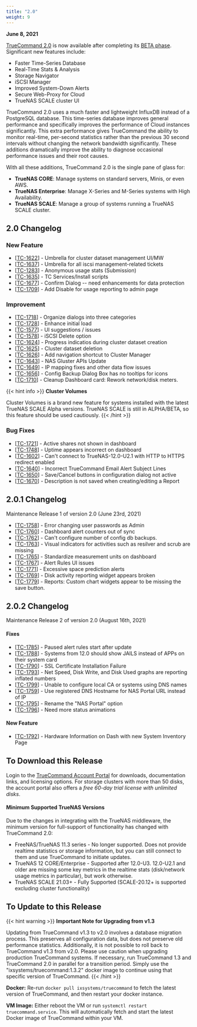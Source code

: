 ```yaml
---
title: "2.0"
weight: 9
---
```


**June 8, 2021**

[TrueCommand 2.0](https://www.truenas.com/docs/truecommand/) is now available after completing its [BETA phase](https://www.ixsystems.com/blog/truecommand-2-0-beta/). Significant new features include:

* Faster Time-Series Database
* Real-Time Stats & Analysis
* Storage Navigator
* iSCSI Manager
* Improved System-Down Alerts
* Secure Web-Proxy for Cloud
* TrueNAS SCALE cluster UI

TrueCommand 2.0 uses a much faster and lightweight InfluxDB instead of a PostgreSQL database. This time-series database improves general performance and specifically improves the performance of Cloud instances significantly. This extra performance gives TrueCommand the ability to monitor real-time, per-second statistics rather than the previous 30 second intervals without changing the network bandwidth significantly. These additions dramatically improve the ability to diagnose occasional performance issues and their root causes.

With all these additions, TrueCommand 2.0 is the single pane of glass for:

* **TrueNAS CORE**: Manage systems on standard servers, Minis, or even AWS.
* **TrueNAS Enterprise**: Manage X-Series and M-Series systems with High Availability.
* **TrueNAS SCALE**: Manage a group of systems running a TrueNAS SCALE cluster. 

## 2.0 Changelog

### New Feature

<ul>
<li>[<a href='https://jira.ixsystems.com/browse/TC-1622'>TC-1622</a>] -         Umbrella for cluster dataset management UI/MW
</li>
<li>[<a href='https://jira.ixsystems.com/browse/TC-1637'>TC-1637</a>] -         Umbrella for all iscsi management-related tickets
</li>
<li>[<a href='https://jira.ixsystems.com/browse/TC-1283'>TC-1283</a>] -         Anonymous usage stats (Submission)
</li>
<li>[<a href='https://jira.ixsystems.com/browse/TC-1635'>TC-1635</a>] -         TC Services/Install scripts
</li>
<li>[<a href='https://jira.ixsystems.com/browse/TC-1677'>TC-1677</a>] -         Confirm Dialog -- need enhancements for data protection
</li>
<li>[<a href='https://jira.ixsystems.com/browse/TC-1709'>TC-1709</a>] -         Add Disable for usage reporting to admin page
</li>
</ul>

### Improvement

<ul>
<li>[<a href='https://jira.ixsystems.com/browse/TC-1718'>TC-1718</a>] -         Organize dialogs into three categories
</li>
<li>[<a href='https://jira.ixsystems.com/browse/TC-1728'>TC-1728</a>] -         Enhance initial load
</li>
<li>[<a href='https://jira.ixsystems.com/browse/TC-1577'>TC-1577</a>] -         UI suggestions / issues
</li>
<li>[<a href='https://jira.ixsystems.com/browse/TC-1578'>TC-1578</a>] -         iSCSI Delete option
</li>
<li>[<a href='https://jira.ixsystems.com/browse/TC-1624'>TC-1624</a>] -         Progress indicatios during cluster dataset creation
</li>
<li>[<a href='https://jira.ixsystems.com/browse/TC-1625'>TC-1625</a>] -         Cluster dataset deletion
</li>
<li>[<a href='https://jira.ixsystems.com/browse/TC-1626'>TC-1626</a>] -         Add navigation shortcut to Cluster Manager
</li>
<li>[<a href='https://jira.ixsystems.com/browse/TC-1643'>TC-1643</a>] -         NAS Gluster APIs Update
</li>
<li>[<a href='https://jira.ixsystems.com/browse/TC-1649'>TC-1649</a>] -         IP mapping fixes and other data flow issues
</li>
<li>[<a href='https://jira.ixsystems.com/browse/TC-1656'>TC-1656</a>] -         Config Backup Dialog Box has no tooltips for icons
</li>
<li>[<a href='https://jira.ixsystems.com/browse/TC-1710'>TC-1710</a>] -         Cleanup Dashboard card: Rework network/disk meters.
</li>
</ul>

{{< hint info >}}
**Cluster Volumes**
 
Cluster Volumes is a brand new feature for systems installed with the latest TrueNAS SCALE Alpha versions.
TrueNAS SCALE is still in ALPHA/BETA, so this feature should be used cautiously.
{{< /hint >}}

### Bug Fixes

<ul>
<li>[<a href='https://jira.ixsystems.com/browse/TC-1721'>TC-1721</a>] -         Active shares not shown in dashboard
</li>
<li>[<a href='https://jira.ixsystems.com/browse/TC-1748'>TC-1748</a>] -         Uptime appears incorrect on dashboard
</li>
<li>[<a href='https://jira.ixsystems.com/browse/TC-1602'>TC-1602</a>] -         Can't connect to TrueNAS-12.0-U2.1 with HTTP to HTTPS redirect enabled
</li>
<li>[<a href='https://jira.ixsystems.com/browse/TC-1640'>TC-1640</a>] -         Incorrect TrueCommand Email Alert Subject Lines
</li>
<li>[<a href='https://jira.ixsystems.com/browse/TC-1650'>TC-1650</a>] -         Save/Cancel buttons in configuration dialog not active
</li>
<li>[<a href='https://jira.ixsystems.com/browse/TC-1670'>TC-1670</a>] -         Description is not saved when creating/editing a Report
</li>
</ul>

## 2.0.1 Changelog
Maintenance Release 1 of version 2.0 (June 23rd, 2021)

<ul>
<li>[<a href='https://jira.ixsystems.com/browse/TC-1758'>TC-1758</a>] -         Error changing user passwords as Admin
</li>
<li>[<a href='https://jira.ixsystems.com/browse/TC-1760'>TC-1760</a>] -         Dashboard alert counters out of sync 
</li>
<li>[<a href='https://jira.ixsystems.com/browse/TC-1762'>TC-1762</a>] -         Can't configure number of config db backups.
</li>
<li>[<a href='https://jira.ixsystems.com/browse/TC-1763'>TC-1763</a>] -         Visual indicators for activities such as resilver and scrub are missing
</li>
<li>[<a href='https://jira.ixsystems.com/browse/TC-1765'>TC-1765</a>] -         Standardize measurement units on dashboard
</li>
<li>[<a href='https://jira.ixsystems.com/browse/TC-1767'>TC-1767</a>] -         Alert Rules UI issues
</li>
<li>[<a href='https://jira.ixsystems.com/browse/TC-1771'>TC-1771</a>] -         Excessive space prediction alerts
</li>
<li>[<a href='https://jira.ixsystems.com/browse/TC-1769'>TC-1769</a>] -         Disk activity reporting widget appears broken
</li>
<li>[<a href='https://jira.ixsystems.com/browse/TC-1779'>TC-1779</a>] -         Reports: Custom chart widgets appear to be missing the save button.
</li>
</ul>

## 2.0.2 Changelog
Maintenance Release 2 of version 2.0 (August 16th, 2021)

<h4>        Fixes
</h4>
<ul>
<li>[<a href='https://jira.ixsystems.com/browse/TC-1785'>TC-1785</a>] -         Paused alert rules start after update
</li>
<li>[<a href='https://jira.ixsystems.com/browse/TC-1788'>TC-1788</a>] -         Systems from 12.0 should show JAILS instead of APPs on their system card
</li>
<li>[<a href='https://jira.ixsystems.com/browse/TC-1790'>TC-1790</a>] -         SSL Certificate Installation Failure
</li>
<li>[<a href='https://jira.ixsystems.com/browse/TC-1793'>TC-1793</a>] -         Net Speed, Disk Write, and Disk Used graphs are reporting inflated numbers
</li>
<li>[<a href='https://jira.ixsystems.com/browse/TC-1799'>TC-1799</a>] -         Unable to configure local CA or systems using DNS names
</li>
<li>[<a href='https://jira.ixsystems.com/browse/TC-1759'>TC-1759</a>] -         Use registered DNS Hostname for NAS Portal URL instead of IP
</li>
<li>[<a href='https://jira.ixsystems.com/browse/TC-1795'>TC-1795</a>] -         Rename the "NAS Portal" option
</li>
<li>[<a href='https://jira.ixsystems.com/browse/TC-1796'>TC-1796</a>] -         Need more status animations
</li>
</ul>
<h4>        New Feature
</h4>
<ul>
<li>[<a href='https://jira.ixsystems.com/browse/TC-1792'>TC-1792</a>] -         Hardware Information on Dash with new System Inventory Page
</li>
</ul>

## To Download this Release

Login to the [TrueCommand Account Portal](https://portal.ixsystems.com) for downloads, documentation links, and licensing options.
For storage clusters with more than 50 disks, the account portal also offers a *free 60-day trial license with unlimited disks*.

#### Minimum Supported TrueNAS Versions

Due to the changes in integrating with the TrueNAS middleware, the minimum version for full-support of functionality has changed with TrueCommand 2.0:

* FreeNAS/TrueNAS 11.3 series - No longer supported. Does not provide realtime statistics or storage information, but you can still connect to them and use TrueCommand to initiate updates.
* TrueNAS 12 CORE/Enterprise - Supported after 12.0-U3. 12.0-U2.1 and older are missing some key metrics in the realtime stats (disk/network usage metrics in particular), but work otherwise.
* TrueNAS SCALE 21.03+ - Fully Supported (SCALE-20.12+ is supported excluding cluster functionality)
 
## To Update to this Release

{{< hint warning >}}
**Important Note for Upgrading from v1.3**
 
Updating from TrueCommand v1.3 to v2.0 involves a database migration process. This preserves all configuration data, but does not preserve old performance statistics.
Additionally, it is not possible to roll back to TrueCommand v1.3 from v2.0. Please use caution when upgrading production TrueCommand systems. If necessary, run TrueCommand 1.3 and TrueCommand 2.0 in parallel for a transition period. Simply use the "ixsystems/truecommand:1.3.2" docker image to continue using that specific version of TrueCommand.
{{< /hint >}}
 
**Docker:** Re-run `docker pull ixsystems/truecommand` to fetch the latest version of TrueCommand, and then restart your docker instance.

**VM Image:** Either reboot the VM or run `systemctl restart truecommand.service`.
This will automatically fetch and start the latest Docker image of TrueCommand within your VM.
